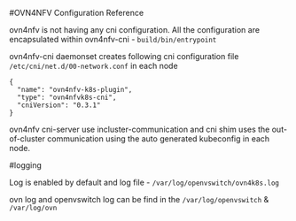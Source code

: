 #OVN4NFV Configuration Reference

ovn4nfv is not having any cni configuration. All the configuration are encapsulated within ovn4nfv-cni - `build/bin/entrypoint`

ovn4nfv-cni daemonset creates following cni configuration file `/etc/cni/net.d/00-network.conf` in each node
```
{
  "name": "ovn4nfv-k8s-plugin",
  "type": "ovn4nfvk8s-cni",
  "cniVersion": "0.3.1"
}
```
ovn4nfv cni-server use incluster-communication and cni shim uses the out-of-cluster
communication using the auto generated kubeconfig in each node.

#logging

Log is enabled by default and log file - `/var/log/openvswitch/ovn4k8s.log`

ovn log and openvswitch log can be find in the `/var/log/openvswitch` & `/var/log/ovn`
